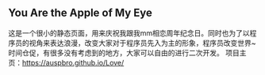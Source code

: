 ## You Are the Apple of My Eye

这是一个很小的静态页面，用来庆祝我跟我mm相恋周年纪念日。同时也为了以程序员的视角来表达浪漫，改变大家对于程序员先入为主的形象，程序员改变世界~
时间仓促，有很多没有考虑到的地方，大家可以自由的进行二次开发。
项目主页：https://auspbro.github.io/Love/